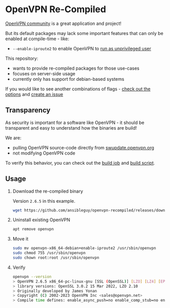# OpenVPN Re-Compiled

[OpenVPN community](https://community.openvpn.net/openvpn) is a great application and project!

But its default packages may lack some important features that can only be enabled at compile-time - like:

* `--enable-iproute2` to enable OpenVPN to [run as unprivileged user](https://openvpn.net/community-resources/hardening-openvpn-security/)


This repository:
* wants to provide re-compiled packages for those use-cases
* focuses on server-side usage
* currently only has support for debian-based systems

If you would like to see another combinations of flags - [check out the options](https://github.com/ansibleguy/openvpn-recompiled/blob/main/Flags.md) and [create an issue](https://github.com/ansibleguy/openvpn-recompiled/issues)

## Transparency

As security is important for a software like OpenVPN - it should be transparent and easy to understand how the binaries are build!

We are:
- pulling OpenVPN source-code directly from [swupdate.openvpn.org](https://swupdate.openvpn.org/community)
- not modifying OpenVPN code

To verify this behavior, you can check out the [build job](https://github.com/ansibleguy/openvpn-recompiled/blob/main/.github/workflows/build.yml) and [build script](https://github.com/ansibleguy/openvpn-recompiled/blob/main/build.sh).

## Usage

1. Download the re-compiled binary

   Version `2.6.5` in this example.

   ```bash
   wget https://github.com/ansibleguy/openvpn-recompiled/releases/download/2.6.5/openvpn-x86_64-debian+enable-iproute2
   ```

2. Uninstall existing OpenVPN

   ```bash
   apt remove openvpn
   ```

3. Move it

   ```bash
   sudo mv openvpn-x86_64-debian+enable-iproute2 /usr/sbin/openvpn
   sudo chmod 755 /usr/sbin/openvpn
   sudo chown root:root /usr/sbin/openvpn
   ```

4. Verify

   ```bash
   openvpn --version
   > OpenVPN 2.6.5 x86_64-pc-linux-gnu [SSL (OpenSSL)] [LZO] [LZ4] [EPOLL] [MH/PKTINFO] [AEAD]
   > library versions: OpenSSL 3.0.2 15 Mar 2022, LZO 2.10
   > Originally developed by James Yonan
   > Copyright (C) 2002-2023 OpenVPN Inc <sales@openvpn.net>
   > Compile time defines: enable_async_push=no enable_comp_stub=no enable_crypto_ofb_cfb=yes enable_dco=no enable_dco_arg=auto enable_debug=yes enable_dlopen=unknown enable_dlopen_self=unknown enable_dlopen_self_static=unknown enable_fast_install=needless enable_fragment=yes enable_iproute2=yes enable_libtool_lock=yes enable_lz4=yes enable_lzo=yes enable_management=yes enable_pam_dlopen=no enable_pedantic=no enable_pkcs11=no enable_plugin_auth_pam=yes enable_plugin_down_root=yes enable_plugins=yes enable_port_share=yes enable_selinux=no enable_shared=yes enable_shared_with_static_runtimes=no enable_small=no enable_static=yes enable_strict=no enable_strict_options=no enable_systemd=no enable_werror=no enable_win32_dll=yes enable_wolfssl_options_h=yes enable_x509_alt_username=no with_aix_soname=aix with_crypto_library=openssl with_gnu_ld=yes with_mem_check=no with_openssl_engine=auto with_sysroot=no
   ```

